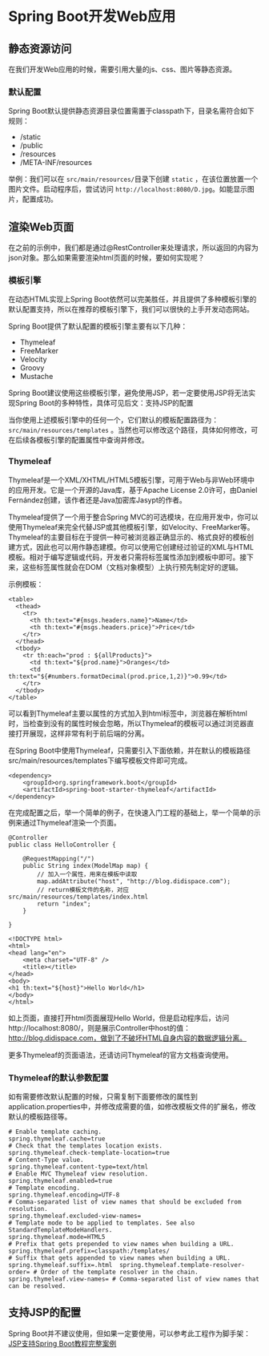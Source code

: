 # Spring Boot开发Web应用

## 静态资源访问

在我们开发Web应用的时候，需要引用大量的js、css、图片等静态资源。

### 默认配置

Spring Boot默认提供静态资源目录位置需置于classpath下，目录名需符合如下规则：

+ /static
+ /public
+ /resources
+ /META-INF/resources

举例：我们可以在 `src/main/resources/`目录下创建 `static` ，在该位置放置一个图片文件。启动程序后，尝试访问 `http://localhost:8080/D.jpg`。如能显示图片，配置成功。

## 渲染Web页面

在之前的示例中，我们都是通过@RestController来处理请求，所以返回的内容为json对象。那么如果需要渲染html页面的时候，要如何实现呢？

### 模板引擎

在动态HTML实现上Spring Boot依然可以完美胜任，并且提供了多种模板引擎的默认配置支持，所以在推荐的模板引擎下，我们可以很快的上手开发动态网站。

Spring Boot提供了默认配置的模板引擎主要有以下几种：

+ Thymeleaf
+ FreeMarker
+ Velocity
+ Groovy
+ Mustache

Spring Boot建议使用这些模板引擎，避免使用JSP，若一定要使用JSP将无法实现Spring Boot的多种特性，具体可见后文：支持JSP的配置

当你使用上述模板引擎中的任何一个，它们默认的模板配置路径为：`src/main/resources/templates` 。当然也可以修改这个路径，具体如何修改，可在后续各模板引擎的配置属性中查询并修改。

### Thymeleaf

Thymeleaf是一个XML/XHTML/HTML5模板引擎，可用于Web与非Web环境中的应用开发。它是一个开源的Java库，基于Apache License 2.0许可，由Daniel Fernández创建，该作者还是Java加密库Jasypt的作者。

Thymeleaf提供了一个用于整合Spring MVC的可选模块，在应用开发中，你可以使用Thymeleaf来完全代替JSP或其他模板引擎，如Velocity、FreeMarker等。Thymeleaf的主要目标在于提供一种可被浏览器正确显示的、格式良好的模板创建方式，因此也可以用作静态建模。你可以使用它创建经过验证的XML与HTML模板。相对于编写逻辑或代码，开发者只需将标签属性添加到模板中即可。接下来，这些标签属性就会在DOM（文档对象模型）上执行预先制定好的逻辑。

示例模板：

```
<table>  
  <thead>
    <tr>
      <th th:text="#{msgs.headers.name}">Name</td>
      <th th:text="#{msgs.headers.price}">Price</td>
    </tr>
  </thead>
  <tbody>
    <tr th:each="prod : ${allProducts}">
      <td th:text="${prod.name}">Oranges</td>
      <td th:text="${#numbers.formatDecimal(prod.price,1,2)}">0.99</td>
    </tr>
  </tbody>
</table>  
```

可以看到Thymeleaf主要以属性的方式加入到html标签中，浏览器在解析html时，当检查到没有的属性时候会忽略，所以Thymeleaf的模板可以通过浏览器直接打开展现，这样非常有利于前后端的分离。

在Spring Boot中使用Thymeleaf，只需要引入下面依赖，并在默认的模板路径src/main/resources/templates下编写模板文件即可完成。

```
<dependency>  
    <groupId>org.springframework.boot</groupId>
    <artifactId>spring-boot-starter-thymeleaf</artifactId>
</dependency>  
```

在完成配置之后，举一个简单的例子，在快速入门工程的基础上，举一个简单的示例来通过Thymeleaf渲染一个页面。

```
@Controller
public class HelloController {

    @RequestMapping("/")
    public String index(ModelMap map) {
        // 加入一个属性，用来在模板中读取
        map.addAttribute("host", "http://blog.didispace.com");
        // return模板文件的名称，对应src/main/resources/templates/index.html
        return "index";  
    }

}
```

```
<!DOCTYPE html>  
<html>  
<head lang="en">  
    <meta charset="UTF-8" />
    <title></title>
</head>  
<body>  
<h1 th:text="${host}">Hello World</h1>  
</body>  
</html>  
```

如上页面，直接打开html页面展现Hello World，但是启动程序后，访问http://localhost:8080/，则是展示Controller中host的值：http://blog.didispace.com，做到了不破坏HTML自身内容的数据逻辑分离。

更多Thymeleaf的页面语法，还请访问Thymeleaf的官方文档查询使用。

### Thymeleaf的默认参数配置

如有需要修改默认配置的时候，只需复制下面要修改的属性到application.properties中，并修改成需要的值，如修改模板文件的扩展名，修改默认的模板路径等。

```
# Enable template caching.
spring.thymeleaf.cache=true  
# Check that the templates location exists.
spring.thymeleaf.check-template-location=true  
# Content-Type value.
spring.thymeleaf.content-type=text/html  
# Enable MVC Thymeleaf view resolution.
spring.thymeleaf.enabled=true  
# Template encoding.
spring.thymeleaf.encoding=UTF-8  
# Comma-separated list of view names that should be excluded from resolution.
spring.thymeleaf.excluded-view-names=  
# Template mode to be applied to templates. See also StandardTemplateModeHandlers.
spring.thymeleaf.mode=HTML5  
# Prefix that gets prepended to view names when building a URL.
spring.thymeleaf.prefix=classpath:/templates/  
# Suffix that gets appended to view names when building a URL.
spring.thymeleaf.suffix=.html  spring.thymeleaf.template-resolver-order= # Order of the template resolver in the chain. spring.thymeleaf.view-names= # Comma-separated list of view names that can be resolved.
```

## 支持JSP的配置

Spring Boot并不建议使用，但如果一定要使用，可以参考此工程作为脚手架：[JSP支持Spring Boot教程完整案例](https://github.com/spring-projects/spring-boot/tree/v1.3.2.RELEASE/spring-boot-samples/spring-boot-sample-web-jsp)